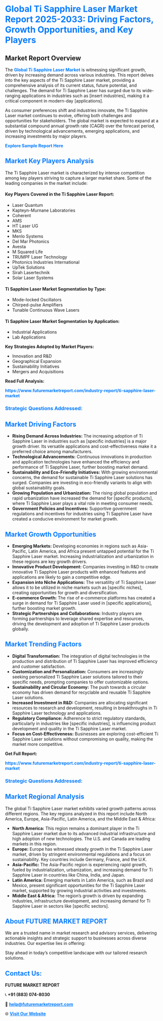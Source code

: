 <h1 style="color: #007BFF;">Global Ti Sapphire Laser Market Report 2025-2033: Driving Factors, Growth Opportunities, and Key Players</h1>

<section id="overview">
<h2>Market Report Overview</h2>
<p>The <a href="https://www.futuremarketreport.com/industry-report/ti-sapphire-laser-market" style="color: #007BFF; text-decoration: none;"><strong>Global Ti Sapphire Laser Market</strong></a> is witnessing significant growth, driven by increasing demand across various industries. This report delves into the key aspects of the Ti Sapphire Laser market, providing a comprehensive analysis of its current status, future potential, and challenges. The demand for Ti Sapphire Laser has surged due to its wide-ranging applications in industries such as [insert industries], making it a critical component in modern-day [applications].</p>
<p>As consumer preferences shift and industries innovate, the Ti Sapphire Laser market continues to evolve, offering both challenges and opportunities for stakeholders. The global market is expected to expand at a substantial compound annual growth rate (CAGR) over the forecast period, driven by technological advancements, emerging applications, and increasing investments by major players.</p>
</section>

<section id="overview">
<p><a href="https://www.futuremarketreport.com/request-sample/reportId=76897" style="color: #007BFF; text-decoration: none;"><strong>Explore Sample Report Here</strong></a></p>
</section>

<section id="key-players">
<h2 style="color: #007BFF;">Market Key Players Analysis</h2>
<p>The Ti Sapphire Laser market is characterized by intense competition among key players striving to capture a larger market share. Some of the leading companies in the market include:</p>
<h4>Key Players Covered in the Ti Sapphire Laser Report:</h4>
<ul><li>Laser Quantum</li><li>Kapteyn-Murnane Laboratories</li><li>Coherent</li><li>AMS</li><li>HT Laser UG</li><li>MKS</li><li>Menlo Systems</li><li>Del Mar Photonics</li><li>Avesta</li><li>M Squared Life</li><li>TRUMPF Laser Technology</li><li>Photonics Industries International</li><li>UpTek Solutions</li><li>Sirah Lasertechnik</li><li>Solar Laser Systems</li></ul>
<h4>Ti Sapphire Laser Market Segmentation by Type:</h4>
<ul><li>Mode-locked Oscillators</li><li>Chirped-pulse Amplifiers</li><li>Tunable Continuous Wave Lasers</li></ul>

<h4>Ti Sapphire Laser Market Segmentation by Application:</h4>
<ul><li>Industrial Applications</li><li>Lab Applications</li></ul>
<p><strong>Key Strategies Adopted by Market Players:</strong></p>
<ul>
<li>Innovation and R&D</li>
<li>Geographical Expansion</li>
<li>Sustainability Initiatives</li>
<li>Mergers and Acquisitions</li>
</ul>
</section>

<section>
<p><strong>Read Full Analysis: </strong></p><a href="https://www.futuremarketreport.com/industry-report/ti-sapphire-laser-market" style="color: #007BFF; text-decoration: none;"><strong>https://www.futuremarketreport.com/industry-report/ti-sapphire-laser-market</strong></a>
<h3 style="color: #007BFF;">Strategic Questions Addressed:</h3>
</section>

<section id="driving-factors">
<h2 style="color: #007BFF;">Market Driving Factors</h2>
<ul>
<li><strong>Rising Demand Across Industries:</strong> The increasing adoption of Ti Sapphire Laser in industries such as [specific industries] is a major growth driver. Its versatile applications and cost-effectiveness make it a preferred choice among manufacturers.</li>
<li><strong>Technological Advancements:</strong> Continuous innovations in production and application technologies have enhanced the efficiency and performance of Ti Sapphire Laser, further boosting market demand.</li>
<li><strong>Sustainability and Eco-Friendly Initiatives:</strong> With growing environmental concerns, the demand for sustainable Ti Sapphire Laser solutions has surged. Companies are investing in eco-friendly variants to align with global sustainability goals.</li>
<li><strong>Growing Population and Urbanization:</strong> The rising global population and rapid urbanization have increased the demand for [specific products], where Ti Sapphire Laser plays a vital role in meeting consumer needs.</li>
<li><strong>Government Policies and Incentives:</strong> Supportive government regulations and incentives for industries using Ti Sapphire Laser have created a conducive environment for market growth.</li>
</ul>
</section>

<section id="growth-opportunities">
<h2 style="color: #007BFF;">Market Growth Opportunities</h2>
<ul>
<li><strong>Emerging Markets:</strong> Developing economies in regions such as Asia-Pacific, Latin America, and Africa present untapped potential for the Ti Sapphire Laser market. Increasing industrialization and urbanization in these regions are key growth drivers.</li>
<li><strong>Innovative Product Development:</strong> Companies investing in R&D to create innovative Ti Sapphire Laser products with enhanced features and applications are likely to gain a competitive edge.</li>
<li><strong>Expansion into Niche Applications:</strong> The versatility of Ti Sapphire Laser allows it to be utilized in niche markets such as [specific niches], creating opportunities for growth and diversification.</li>
<li><strong>E-commerce Growth:</strong> The rise of e-commerce platforms has created a surge in demand for Ti Sapphire Laser used in [specific applications], further boosting market growth.</li>
<li><strong>Strategic Partnerships and Collaborations:</strong> Industry players are forming partnerships to leverage shared expertise and resources, driving the development and adoption of Ti Sapphire Laser products globally.</li>
</ul>
</section>

<section id="trending-factors">
<h2 style="color: #007BFF;">Market Trending Factors</h2>
<ul>
<li><strong>Digital Transformation:</strong> The integration of digital technologies in the production and distribution of Ti Sapphire Laser has improved efficiency and customer satisfaction.</li>
<li><strong>Customization and Personalization:</strong> Consumers are increasingly seeking personalized Ti Sapphire Laser solutions tailored to their specific needs, prompting companies to offer customizable options.</li>
<li><strong>Sustainability and Circular Economy:</strong> The push towards a circular economy has driven demand for recyclable and reusable Ti Sapphire Laser solutions.</li>
<li><strong>Increased Investment in R&D:</strong> Companies are allocating significant resources to research and development, resulting in breakthroughs in Ti Sapphire Laser technology and applications.</li>
<li><strong>Regulatory Compliance:</strong> Adherence to strict regulatory standards, particularly in industries like [specific industries], is influencing product development and quality in the Ti Sapphire Laser market.</li>
<li><strong>Focus on Cost-Effectiveness:</strong> Businesses are exploring cost-efficient Ti Sapphire Laser solutions without compromising on quality, making the market more competitive.</li>
</ul>
</section>

<section>
<p><strong>Get Full Report: </strong></p><a href="https://www.futuremarketreport.com/industry-report/ti-sapphire-laser-market" style="color: #007BFF; text-decoration: none;"><strong>https://www.futuremarketreport.com/industry-report/ti-sapphire-laser-market</strong></a>
<h3 style="color: #007BFF;">Strategic Questions Addressed:</h3>
</section>


<section id="regional-analysis">
<h2 style="color: #007BFF;">Market Regional Analysis</h2>
<p>The global Ti Sapphire Laser market exhibits varied growth patterns across different regions. The key regions analyzed in this report include North America, Europe, Asia-Pacific, Latin America, and the Middle East & Africa:</p>
<ul>
<li><strong>North America:</strong> This region remains a dominant player in the Ti Sapphire Laser market due to its advanced industrial infrastructure and high adoption of new technologies. The U.S. and Canada are leading markets in this region.</li>
<li><strong>Europe:</strong> Europe has witnessed steady growth in the Ti Sapphire Laser market, driven by stringent environmental regulations and a focus on sustainability. Key countries include Germany, France, and the U.K.</li>
<li><strong>Asia-Pacific:</strong> The Asia-Pacific region is experiencing rapid growth, fueled by industrialization, urbanization, and increasing demand for Ti Sapphire Laser in countries like China, India, and Japan.</li>
<li><strong>Latin America:</strong> Emerging markets in Latin America, such as Brazil and Mexico, present significant opportunities for the Ti Sapphire Laser market, supported by growing industrial activities and investments.</li>
<li><strong>Middle East & Africa:</strong> The region’s growth is driven by expanding industries, infrastructure development, and increasing demand for Ti Sapphire Laser in sectors like [specific sectors].</li>
</ul>
</section>

<footer>
<h2 style="color: #007BFF;">About FUTURE MARKET REPORT</h2>
<p>We are a trusted name in market research and advisory services, delivering actionable insights and strategic support to businesses across diverse industries. Our expertise lies in offering:</p>

<p>Stay ahead in today’s competitive landscape with our tailored research solutions.</p>

<h2 style="color: #007BFF;">Contact Us:</h2>
<p><strong>FUTURE MARKET REPORT</strong></p>
<p>📞 <strong>+91 (883) 074-8030</strong></p>
<p>📧 <strong><a href="mailto:help@futuremarketreport.com" style="color: #007BFF;">help@futuremarketreport.com</a></strong></p>
<p>🌐 <strong><a href="https://www.futuremarketreport.com/" style="color: #007BFF;">Visit Our Website</a></strong></p>
</footer>